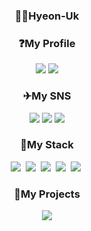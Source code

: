 <h3 align="center">🙋‍♂️Hyeon-Uk</h3>
<h3 align="center">❓My Profile</h3>
<p align="center">
<a href="https://hits.seeyoufarm.com"><img src="https://hits.seeyoufarm.com/api/count/incr/badge.svg?url=https%3A%2F%2Fgithub.com%2FHyeon-Uk&count_bg=%23000000&title_bg=%23555555&&icon=github.svg&icon_color=%23E1DEDE&title=hits&edge_flat=false"/></a>
<a href="https://solved.ac/rlagusdnr120"><img src="http://mazassumnida.wtf/api/mini/generate_badge?boj=rlagusdnr120"/></a>
  </p>
<h3 align="center">✈My SNS</h3>
<p align="center">
  <a href="mailto:rlagusdnr120@gmail.com"><img src="https://img.shields.io/badge/Gmail-EA4335?style=flat-square&logo=Gmail&logoColor=white"/></a>
  <a href="https://velog.io/@khu147"><img src="https://img.shields.io/badge/Velog-20C997?style=flat-square&logo=Velog&logoColor=white"/></a>
  <a href="https://www.instagram.com/khu147/"><img src="https://img.shields.io/badge/Instagram-E4405F?style=flat-square&logo=Instagram&logoColor=white"/></a>
</p>
<h3 align="center">🔨My Stack</h3>
<p align="center">
  <img src="https://img.shields.io/badge/Java-007396?style=flat-square&logo=Java&logoColor=white"/>&nbsp 
  <img src="https://img.shields.io/badge/Spring-6DB33F?style=flat-square&logo=Spring&logoColor=white"/>&nbsp 
  <img src="https://img.shields.io/badge/SpringBoot-6DB33F?style=flat-square&logo=SpringBoot&logoColor=white"/>&nbsp 
  <img src="https://img.shields.io/badge/MySQL-4479A1?style=flat-square&logo=MySQL&logoColor=white"/>&nbsp 
  <img src="https://img.shields.io/badge/AWS-232F3E?style=flat-square&logo=Amazon AWS&logoColor=white"/>&nbsp 
</p>

<h3 align="center">📃My Projects</h3>
<p align="center">
  <a href="https://velog.io/@khu147/TIAB-%ED%94%84%EB%A1%9C%EC%A0%9D%ED%8A%B8"><img src="https://velog-readme-stats.vercel.app/api?name=khu147&color=dark"/></a>
</p>
  
